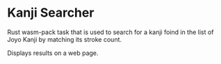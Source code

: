 # Kanji Searcher

Rust wasm-pack task that is used to search for a kanji foind in the list of Joyo Kanji by matching its stroke count.

Displays results on a web page.
